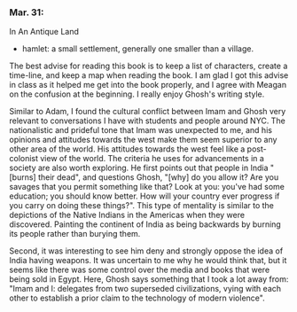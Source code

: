 ### Mar. 31:

In An Antique Land

- hamlet: a small settlement, generally one smaller than a village.

The best advise for reading this book is to keep a list of characters, create a time-line, and keep a map when reading the book. I am glad I got this advise in class as it helped me get into the book properly, and I agree with Meagan on the confusion at the beginning. I really enjoy Ghosh's writing style.

Similar to Adam, I found the cultural conflict between Imam and Ghosh very relevant to conversations I have with students and people around NYC. The nationalistic and prideful tone that Imam was unexpected to me, and his opinions and attitudes towards the west make them seem superior to any other area of the world. His attitudes towards the west feel like a post-colonist view of the world. The criteria he uses for advancements in a society are also worth exploring. He first points out that people in India "[burns] their dead", and questions Ghosh, "[why] do you allow it? Are you savages that you permit something like that? Look at you: you've had some education; you should know better. How will your country ever progress if you carry on doing these things?". This type of mentality is similar to the depictions of the Native Indians in the Americas when they were discovered. Painting the continent of India as being backwards by burning its people rather than burying them.

Second, it was interesting to see him deny and strongly oppose the idea of India having weapons. It was uncertain to me why he would think that, but it seems like there was some control over the media and books that were being sold in Egypt. Here, Ghosh says something that I took a lot away from: "Imam and I: delegates from two superseded civilizations, vying with each other to establish a prior claim to the technology of modern violence".
